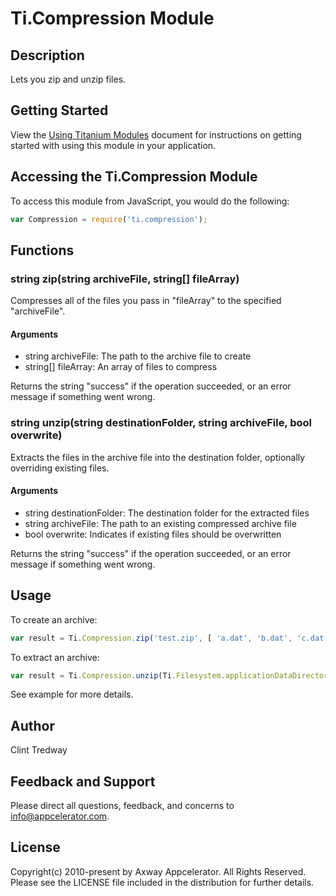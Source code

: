 # Ti.Compression Module

## Description

Lets you zip and unzip files.

## Getting Started

View the [Using Titanium Modules](http://docs.appcelerator.com/platform/latest/#!/guide/Using_Titanium_Modules) document for instructions on getting
started with using this module in your application.

## Accessing the Ti.Compression Module

To access this module from JavaScript, you would do the following:

```js
var Compression = require('ti.compression');
```

## Functions

### string zip(string archiveFile, string[] fileArray)

Compresses all of the files you pass in "fileArray" to the specified "archiveFile".

#### Arguments

* string archiveFile: The path to the archive file to create
* string[] fileArray: An array of files to compress

Returns the string "success" if the operation succeeded, or an error message if something went wrong.

### string unzip(string destinationFolder, string archiveFile, bool overwrite)

Extracts the files in the archive file into the destination folder, optionally overriding existing files.

#### Arguments

* string destinationFolder: The destination folder for the extracted files
* string archiveFile: The path to an existing compressed archive file
* bool overwrite: Indicates if existing files should be overwritten

Returns the string "success" if the operation succeeded, or an error message if something went wrong.

## Usage

To create an archive:  

```js
var result = Ti.Compression.zip('test.zip', [ 'a.dat', 'b.dat', 'c.dat' ];
```

To extract an archive:

```js
var result = Ti.Compression.unzip(Ti.Filesystem.applicationDataDirectory + 'data', 'test.zip', true);
```

See example for more details.

## Author

Clint Tredway

## Feedback and Support

Please direct all questions, feedback, and concerns to [info@appcelerator.com](mailto:info@appcelerator.com?subject=iOS%20Compression%20Module).

## License

Copyright(c) 2010-present by Axway Appcelerator. All Rights Reserved. Please see the LICENSE file included in the distribution for further details.
